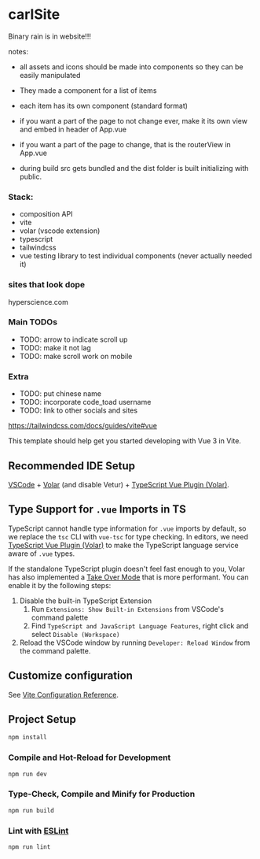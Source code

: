 # carlSite

Binary rain is in website!!!

notes:

- all assets and icons should be made into components so they can be easily manipulated
- They made a component for a list of items
- each item has its own component (standard format)
- if you want a part of the page to not change ever, make it its own view and embed in header of App.vue
- if you want a part of the page to change, that is the routerView in App.vue

- during build src gets bundled and the dist folder is built initializing with public.

### Stack:

- composition API
- vite
- volar (vscode extension)
- typescript
- tailwindcss
- vue testing library to test individual components (never actually needed it)

### sites that look dope

hyperscience.com

### Main TODOs
- TODO: arrow to indicate scroll up
- TODO: make it not lag
- TODO: make scroll work on mobile

### Extra
- TODO: put chinese name
- TODO: incorporate code_toad username
- TODO: link to other socials and sites

https://tailwindcss.com/docs/guides/vite#vue

This template should help get you started developing with Vue 3 in Vite.

## Recommended IDE Setup

[VSCode](https://code.visualstudio.com/) + [Volar](https://marketplace.visualstudio.com/items?itemName=Vue.volar) (and disable Vetur) + [TypeScript Vue Plugin (Volar)](https://marketplace.visualstudio.com/items?itemName=Vue.vscode-typescript-vue-plugin).

## Type Support for `.vue` Imports in TS

TypeScript cannot handle type information for `.vue` imports by default, so we replace the `tsc` CLI with `vue-tsc` for type checking. In editors, we need [TypeScript Vue Plugin (Volar)](https://marketplace.visualstudio.com/items?itemName=Vue.vscode-typescript-vue-plugin) to make the TypeScript language service aware of `.vue` types.

If the standalone TypeScript plugin doesn't feel fast enough to you, Volar has also implemented a [Take Over Mode](https://github.com/johnsoncodehk/volar/discussions/471#discussioncomment-1361669) that is more performant. You can enable it by the following steps:

1. Disable the built-in TypeScript Extension
   1. Run `Extensions: Show Built-in Extensions` from VSCode's command palette
   2. Find `TypeScript and JavaScript Language Features`, right click and select `Disable (Workspace)`
2. Reload the VSCode window by running `Developer: Reload Window` from the command palette.

## Customize configuration

See [Vite Configuration Reference](https://vitejs.dev/config/).

## Project Setup

```sh
npm install
```

### Compile and Hot-Reload for Development

```sh
npm run dev
```

### Type-Check, Compile and Minify for Production

```sh
npm run build
```

### Lint with [ESLint](https://eslint.org/)

```sh
npm run lint
```
